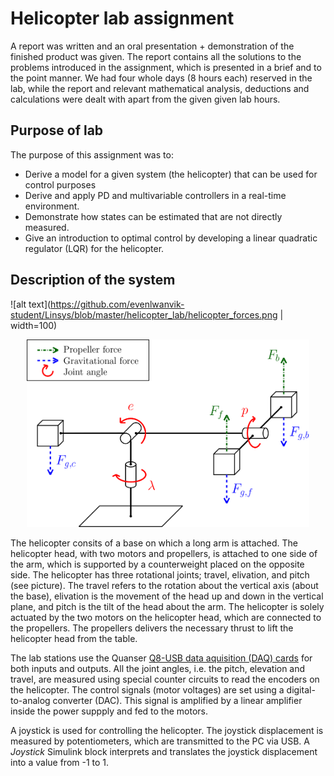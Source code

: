 # Helicopter lab assignment

A report was written and an oral presentation + demonstration of the finished product was given. The report contains all the solutions to the problems introduced in the assignment, which is presented in a brief and to the point manner. We had four whole days (8 hours each) reserved in the lab, while the report and relevant mathematical analysis, deductions and calculations were dealt with apart from the given given lab hours.

## Purpose of lab
The purpose of this assignment was to:
* Derive a model for a given system (the helicopter) that can be used for control purposes
* Derive and apply PD and multivariable controllers in a real-time environment.
* Demonstrate how states can be estimated that are not directly measured.
* Give an introduction to optimal control by developing a linear quadratic regulator (LQR) for the helicopter.

## Description of the system

![alt text](https://github.com/evenlwanvik-student/Linsys/blob/master/helicopter_lab/helicopter_forces.png | width=100)

<div style="text-align:center">
<img src="https://github.com/evenlwanvik-student/Linsys/blob/master/helicopter_lab/helicopter_forces.png" alt="alt text" width="Model that shows the forces and joint angles of the helicopter" height="300">
</div>

The helicopter consits of a base on which a long arm is attached. The helicopter head, with two motors and propellers, is attached to one side of the arm, which is supported by a counterweight placed on the opposite side. The helicopter has three rotational joints; travel, elivation, and pitch (see picture). The travel refers to the rotation about the vertical axis (about the base), elivation is the movement of the head up and down in the vertical plane, and pitch is the tilt of the head about the arm. The helicopter is solely actuated by the two motors on the helicopter head, which are connected to the propellers. The propellers delivers the necessary thrust to lift the helicopter head from the table.

The lab stations use the Quanser [Q8-USB data aquisition (DAQ) cards](https://www.quanser.com/products/q8-usb-data-acquisition-device/) for both inputs and outputs. All the joint angles, i.e. the pitch, elevation and travel, are measured using special counter circuits to read the encoders on the helicopter. The control signals (motor voltages) are set using a digital-to-analog converter (DAC). This signal is amplified by a linear amplifier inside the power suppply and fed to the motors.

A joystick is used for controlling the helicopter. The joystick displacement is measured by potentiometers, which are transmitted to the PC via USB. A *Joystick* Simulink block interprets and translates the joystick displacement into a value from -1 to 1.

